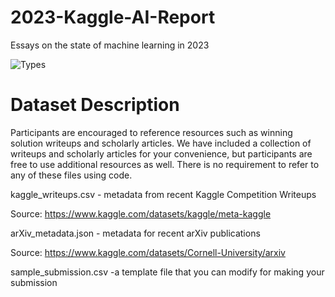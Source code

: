 # 2023-Kaggle-AI-Report
Essays on the state of machine learning in 2023

![Types](https://github.com/EslamFouadd/2023-Kaggle-AI-Report/assets/77150715/fff1b391-975a-49a6-a680-f2dd6a7d82dc)


# Dataset Description

Participants are encouraged to reference resources such as winning solution writeups and scholarly articles. We have included a collection of writeups and scholarly articles for your convenience, but participants are free to use additional resources as well. There is no requirement to refer to any of these files using code.

kaggle_writeups.csv - metadata from recent Kaggle Competition Writeups

Source: https://www.kaggle.com/datasets/kaggle/meta-kaggle

arXiv_metadata.json - metadata for recent arXiv publications

Source: https://www.kaggle.com/datasets/Cornell-University/arxiv

sample_submission.csv -a template file that you can modify for making your submission
